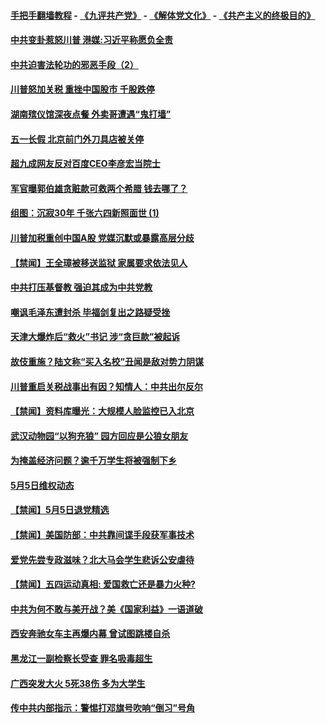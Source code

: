#### [手把手翻墙教程](https://github.com/gfw-breaker/guides/wiki) -  [《九评共产党》](https://github.com/gfw-breaker/9ping.md?t=05061537) - [《解体党文化》](https://github.com/gfw-breaker/jtdwh.md?t=05061537) - [《共产主义的终极目的》](https://github.com/gfw-breaker/gczydzjmd.md?t=05061537)

#### [中共变卦惹怒川普 港媒:习近平称愿负全责](../pages/prog204/a102572062.md?t=05061537) 

#### [中共迫害法轮功的邪恶手段（2）](../pages/prog204/a102572041.md?t=05061537) 

#### [川普怒加关税 重挫中国股市 千股跌停](../pages/prog204/a102571937.md?t=05061537) 


#### [湖南殡仪馆深夜点餐 外卖哥遭遇“鬼打墙”](../pages/prog204/a102571897.md?t=05061537) 

#### [五一长假 北京前门外刀具店被关停](../pages/prog204/a102571921.md?t=05061537) 

#### [超九成网友反对百度CEO李彦宏当院士](../pages/prog204/a102571906.md?t=05061537) 

#### [军官曝郭伯雄贪赃款可救两个希腊 钱去哪了？](../pages/prog204/a102571857.md?t=05061537) 

#### [组图：沉寂30年 千张六四新照面世 (1)](../pages/prog204/a102571783.md?t=05061537) 

#### [川普加税重创中国A股 党媒沉默或暴露高层分歧](../pages/prog204/a102571777.md?t=05061537) 

#### [【禁闻】王全璋被移送监狱 家属要求依法见人](../pages/prog204/a102571591.md?t=05061537) 

#### [中共打压基督教 强迫其成为中共党教](../pages/prog204/a102571780.md?t=05061537) 

#### [嘲讽毛泽东遭封杀 毕福剑复出之路疑受挫](../pages/prog204/a102571751.md?t=05061537) 

#### [天津大爆炸后“救火”书记 涉“贪巨款”被起诉](../pages/prog204/a102571702.md?t=05061537) 

#### [故伎重施？陆文称“买入名校”丑闻是敌对势力阴谋](../pages/prog204/a102571693.md?t=05061537) 

#### [川普重启关税战事出有因？知情人：中共出尔反尔](../pages/prog204/a102571691.md?t=05061537) 

#### [【禁闻】资料库曝光：大规模人脸监控已入北京](../pages/prog204/a102571620.md?t=05061537) 

#### [武汉动物园“以狗充狼” 园方回应是公狼女朋友](../pages/prog204/a102571678.md?t=05061537) 

#### [为掩盖经济问题？逾千万学生将被强制下乡](../pages/prog204/a102571604.md?t=05061537) 

#### [5月5日维权动态](../pages/prog204/a102571608.md?t=05061537) 

#### [【禁闻】5月5日退党精选](../pages/prog204/a102571610.md?t=05061537) 

#### [【禁闻】美国防部：中共靠间谍手段获军事技术](../pages/prog204/a102571580.md?t=05061537) 

#### [爱党先尝专政滋味？北大马会学生悲诉公安虐待](../pages/prog204/a102571522.md?t=05061537) 

#### [【禁闻】五四运动真相: 爱国救亡还是暴力火种?](../pages/prog204/a102571544.md?t=05061537) 

#### [中共为何不敢与美开战？美《国家利益》一语道破](../pages/prog204/a102571453.md?t=05061537) 

#### [西安奔驰女车主再爆内幕 曾试图跳楼自杀](../pages/prog204/a102571418.md?t=05061537) 

#### [黑龙江一副检察长受查 罪名吸毒超生](../pages/prog204/a102571423.md?t=05061537) 

#### [广西突发大火 5死38伤 多为大学生](../pages/prog204/a102571408.md?t=05061537) 

#### [传中共内部指示：警惕打邓旗号吹响“倒习”号角](../pages/prog204/a102571343.md?t=05061537) 

